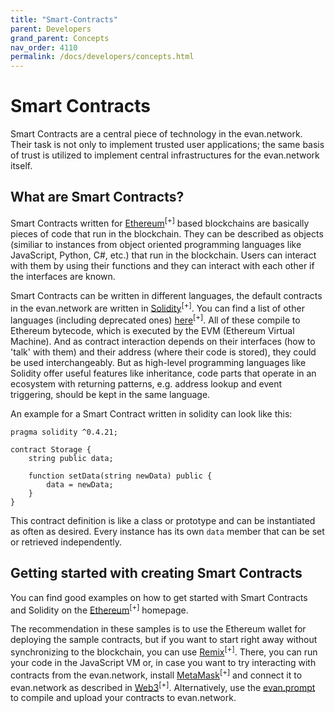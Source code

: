 ```yaml
---
title: "Smart-Contracts"
parent: Developers
grand_parent: Concepts
nav_order: 4110
permalink: /docs/developers/concepts.html
---
```


# Smart Contracts

Smart Contracts are a central piece of technology in the evan.network. Their task is not only to implement trusted user applications; the same basis of trust is utilized to implement central infrastructures for the evan.network itself.

## What are Smart Contracts?
Smart Contracts written for [Ethereum](https://ethereum.org/)<sup>[+]</sup> based blockchains are basically pieces of code that run in the blockchain. They can be described as objects (similiar to instances from object oriented programming languages like JavaScript, Python, C#, etc.) that run in the blockchain. Users can interact with them by using their functions and they can interact with each other if the interfaces are known.

Smart Contracts can be written in different languages, the default contracts in the evan.network are written in [Solidity](http://solidity.readthedocs.io/en/latest/)<sup>[+]</sup>. You can find a list of other languages (including deprecated ones) [here](https://github.com/s-tikhomirov/smart-contract-languages#ethereum)<sup>[+]</sup>. All of these compile to Ethereum bytecode, which is executed by the EVM (Ethereum Virtual Machine). And as contract interaction depends on their interfaces (how to 'talk' with them) and their address (where their code is stored), they could be used interchangeably. But as high-level programming languages like Solidity offer useful features like inheritance, code parts that operate in an ecosystem with returning patterns, e.g. address lookup and event triggering, should be kept in the same language.

An example for a Smart Contract written in solidity can look like this:

```solidity
pragma solidity ^0.4.21;

contract Storage {
    string public data;

    function setData(string newData) public {
        data = newData;
    }
}
```

This contract definition is like a class or prototype and can be instantiated as often as desired. Every instance has its own ```data``` member that can be set or retrieved independently.


## Getting started with creating Smart Contracts
You can find good examples on how to get started with Smart Contracts and Solidity on the [Ethereum](https://ethereum.org/)<sup>[+]</sup> homepage.

The recommendation in these samples is to use the Ethereum wallet for deploying the sample contracts, but if you want to start right away without synchronizing to the blockchain, you can use [Remix](https://remix.ethereum.org/)<sup>[+]</sup>. There, you can run your code in the JavaScript VM or, in case you want to try interacting with contracts from the evan.network, install [MetaMask](https://metamask.io/)<sup>[+]</sup> and connect it to evan.network as described in [Web3](https://github.com/ethereum/web3.js)<sup>[+]</sup>. Alternatively, use the [evan.prompt](/docs/developers/tooling/evan.prompt.html) to compile and upload your contracts to evan.network.
